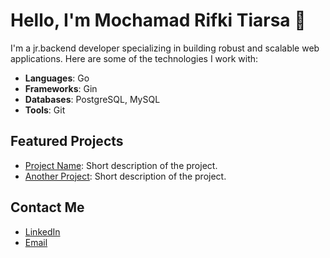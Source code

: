 # Hello, I'm Mochamad Rifki Tiarsa 👋

I'm a jr.backend developer specializing in building robust and scalable web applications. Here are some of the technologies I work with:

- **Languages**: Go
- **Frameworks**: Gin
- **Databases**: PostgreSQL, MySQL
- **Tools**: Git

## Featured Projects
- [Project Name](https://github.com/username/project-name): Short description of the project.
- [Another Project](https://github.com/username/another-project): Short description of the project.

## Contact Me
- [LinkedIn](https://www.linkedin.com/in/your-profile)
- [Email](tiarsarifki@gmail.com)

